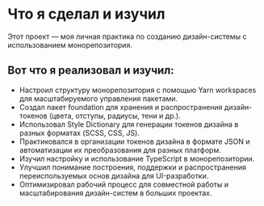 # Что я сделал и изучил

Этот проект — моя личная практика по созданию дизайн-системы с использованием монорепозитория.

## Вот что я реализовал и изучил:

- Настроил структуру монорепозитория с помощью Yarn workspaces для масштабируемого управления пакетами.
- Создал пакет foundation для хранения и распространения дизайн-токенов (цвета, отступы, радиусы, тени и др.).
- Использовал Style Dictionary для генерации токенов дизайна в разных форматах (SCSS, CSS, JS).
- Практиковался в организации токенов дизайна в формате JSON и автоматизации их преобразования для разных платформ.
- Изучил настройку и использование TypeScript в монорепозитории.
- Улучшил понимание построения, поддержки и распространения переиспользуемых основ дизайна для UI-разработки.
- Оптимизировал рабочий процесс для совместной работы и масштабирования дизайн-систем в больших проектах.
